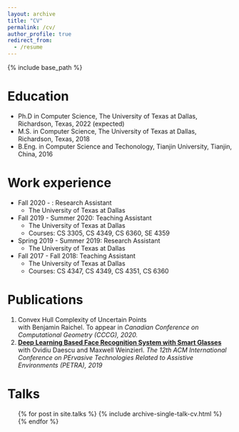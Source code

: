 ```yaml
---
layout: archive
title: "CV"
permalink: /cv/
author_profile: true
redirect_from:
  - /resume
---
```


{% include base_path %}

Education
======
* Ph.D in Computer Science, The University of Texas at Dallas, Richardson, Texas, 2022 (expected)
* M.S. in Computer Science, The University of Texas at Dallas, Richardson, Texas, 2018
* B.Eng. in Computer Science and Techonology, Tianjin University, Tianjin, China, 2016

Work experience
======
* Fall 2020 - : Research Assistant
  * The University of Texas at Dallas
* Fall 2019 - Summer 2020: Teaching Assistant
  * The University of Texas at Dallas
  * Courses: CS 3305, CS 4349, CS 6360, SE 4359
* Spring 2019 - Summer 2019: Research Assistant
  * The University of Texas at Dallas
* Fall 2017 - Fall 2018: Teaching Assistant
  * The University of Texas at Dallas
  * Courses: CS 4347, CS 4349, CS 4351, CS 6360

Publications
======
  1. Convex Hull Complexity of Uncertain Points  
      with Benjamin Raichel. To appear in *Canadian Conference on Computational Geometry (CCCG), 2020.* 
  2. [**Deep Learning Based Face Recognition System with Smart Glasses**](https://dl.acm.org/doi/10.1145/3316782.3316795)  
      with Ovidiu Daescu and Maxwell Weinzierl. *The 12th ACM International Conference on PErvasive Technologies Related to Assistive Environments (PETRA), 2019*

Talks
======
  <ul>{% for post in site.talks %}
    {% include archive-single-talk-cv.html %}
  {% endfor %}</ul> 

<!---
Publications
======
  <ul>{% for post in site.publications %}
    {% include archive-single-cv.html %}
  {% endfor %}</ul> 
--->

<!---
Talks
======
  <ul>{% for post in site.talks %}
    {% include archive-single-talk-cv.html %}
  {% endfor %}</ul>
---> 
<!--- 
Teaching
======
  <ul>{% for post in site.teaching %}
    {% include archive-single-cv.html %}
  {% endfor %}</ul>
--->
<!---
Service and leadership
======
* 
--->
